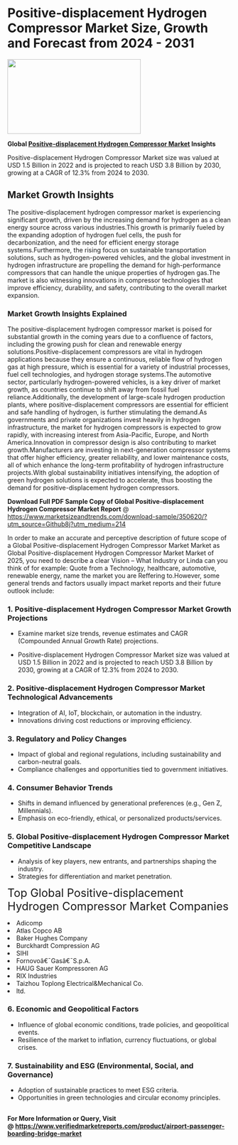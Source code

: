 <H1>Positive-displacement Hydrogen Compressor Market Size, Growth and Forecast from 2024 - 2031</H1><img class="aligncenter size-medium wp-image-584254" src="https://thirdeyenews.in/wp-content/uploads/2024/09/Global-Market-Research-300x168.jpeg" alt="" width="300" height="168" /><p><strong>Global&nbsp;<a href="https://www.marketsizeandtrends.com/download-sample/350620/?utm_source=Github8j?utm_medium=214">Positive-displacement Hydrogen Compressor Market</a> Insights</strong></p><p>Positive-displacement Hydrogen Compressor Market size was valued at USD 1.5 Billion in 2022 and is projected to reach USD 3.8 Billion by 2030, growing at a CAGR of 12.3% from 2024 to 2030.</p><p><h2>Market Growth Insights</h2> The positive-displacement hydrogen compressor market is experiencing significant growth, driven by the increasing demand for hydrogen as a clean energy source across various industries.This growth is primarily fueled by the expanding adoption of hydrogen fuel cells, the push for decarbonization, and the need for efficient energy storage systems.Furthermore, the rising focus on sustainable transportation solutions, such as hydrogen-powered vehicles, and the global investment in hydrogen infrastructure are propelling the demand for high-performance compressors that can handle the unique properties of hydrogen gas.The market is also witnessing innovations in compressor technologies that improve efficiency, durability, and safety, contributing to the overall market expansion. <h3>Market Growth Insights Explained</h3> The positive-displacement hydrogen compressor market is poised for substantial growth in the coming years due to a confluence of factors, including the growing push for clean and renewable energy solutions.Positive-displacement compressors are vital in hydrogen applications because they ensure a continuous, reliable flow of hydrogen gas at high pressure, which is essential for a variety of industrial processes, fuel cell technologies, and hydrogen storage systems.The automotive sector, particularly hydrogen-powered vehicles, is a key driver of market growth, as countries continue to shift away from fossil fuel reliance.Additionally, the development of large-scale hydrogen production plants, where positive-displacement compressors are essential for efficient and safe handling of hydrogen, is further stimulating the demand.As governments and private organizations invest heavily in hydrogen infrastructure, the market for hydrogen compressors is expected to grow rapidly, with increasing interest from Asia-Pacific, Europe, and North America.Innovation in compressor design is also contributing to market growth.Manufacturers are investing in next-generation compressor systems that offer higher efficiency, greater reliability, and lower maintenance costs, all of which enhance the long-term profitability of hydrogen infrastructure projects.With global sustainability initiatives intensifying, the adoption of green hydrogen solutions is expected to accelerate, thus boosting the demand for positive-displacement hydrogen compressors.</p><p><span class=""><strong>Download Full PDF Sample Copy of Global Positive-displacement Hydrogen Compressor Market Report</strong> @ <a href="https://www.marketsizeandtrends.com/download-sample/350620/?utm_source=Github8j?utm_medium=214" target="_blank">https://www.marketsizeandtrends.com/download-sample/350620/?utm_source=Github8j?utm_medium=214</a></span></p><p>In order to make an accurate and perceptive description of future scope of a Global&nbsp;Positive-displacement Hydrogen Compressor Market Market as Global&nbsp;Positive-displacement Hydrogen Compressor Market Market of 2025, you need to describe a clear Vision &ndash; What Industry or Linda can you think of for example: Quote from a Technology, healthcare, automotive, renewable energy, name the market you are Reffering to.However, some general trends and factors usually impact market reports and their future outlook include:</p><h3>1.&nbsp;<strong>Positive-displacement Hydrogen Compressor Market Growth Projections</strong></h3><ul><li>Examine market size trends, revenue estimates and CAGR (Compounded Annual Growth Rate) projections.</li><li><p>Positive-displacement Hydrogen Compressor Market size was valued at USD 1.5 Billion in 2022 and is projected to reach USD 3.8 Billion by 2030, growing at a CAGR of 12.3% from 2024 to 2030.</p></li></ul><h3>2.&nbsp;<strong>Positive-displacement Hydrogen Compressor Market Technological Advancements</strong></h3><ul><li>Integration of AI, IoT, blockchain, or automation in the industry.</li><li>Innovations driving cost reductions or improving efficiency.</li></ul><h3>3.&nbsp;<strong>Regulatory and Policy Changes</strong></h3><ul><li>Impact of global and regional regulations, including sustainability and carbon-neutral goals.</li><li>Compliance challenges and opportunities tied to government initiatives.</li></ul><h3>4.&nbsp;<strong>Consumer Behavior Trends</strong></h3><ul><li>Shifts in demand influenced by generational preferences (e.g., Gen Z, Millennials).</li><li>Emphasis on eco-friendly, ethical, or personalized products/services.</li></ul><h3>5.&nbsp;<strong>Global Positive-displacement Hydrogen Compressor Market Competitive Landscape</strong></h3><ul><li>Analysis of key players, new entrants, and partnerships shaping the industry.</li><li>Strategies for differentiation and market penetration.</li></ul><p data-pm-slice="1 1 []"><span style="color: inherit; font-family: inherit; font-size: 25px;">Top Global Positive-displacement Hydrogen Compressor Market Companies</span></p><div class="" data-test-id=""><p><li>Adicomp</li><li> Atlas Copco AB</li><li> Baker Hughes Company</li><li> Burckhardt Compression AG</li><li> SIHI</li><li> Fornovoâ€¯Gasâ€¯S.p.A.</li><li> HAUG Sauer Kompressoren AG</li><li> RIX Industries</li><li> Taizhou Toplong Electrical&Mechanical Co.</li><li>ltd.</li></p></div><h3>6.&nbsp;<strong>Economic and Geopolitical Factors</strong></h3><ul><li>Influence of global economic conditions, trade policies, and geopolitical events.</li><li>Resilience of the market to inflation, currency fluctuations, or global crises.</li></ul><h3>7.&nbsp;<strong>Sustainability and ESG (Environmental, Social, and Governance)</strong></h3><ul><li>Adoption of sustainable practices to meet ESG criteria.</li><li>Opportunities in green technologies and circular economy principles.</li></ul><h2><strong style="font-size: 14px;">For More Information or Query, Visit @&nbsp;</strong><a style="background-color: #ffffff; font-size: 14px;" href="https://www.marketsizeandtrends.com/report/positive-displacement-hydrogen-compressor-market/" target="_blank">https://www.verifiedmarketreports.com/product/airport-passenger-boarding-bridge-market</a></h2>